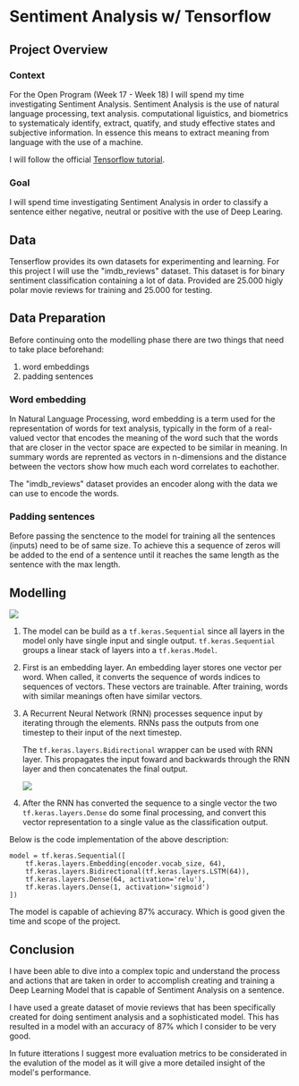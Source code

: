 # Sentiment Analysis w/ Tensorflow

## Project Overview

### Context

For the Open Program (Week 17 - Week 18) I will spend my time investigating Sentiment Analysis. Sentiment Analysis is the use of natural language processing, text analysis. computational liguistics, and biometrics to systematicaly identify, extract, quatify, and study effective states and subjective information. In essence this means to extract meaning from language with the use of a machine.

I will follow the official [Tensorflow tutorial](https://www.tensorflow.org/text/tutorials/text_classification_rnn).

### Goal

I will spend time investigating Sentiment Analysis in order to classify a sentence either negative, neutral or positive with the use of Deep Learing.

## Data

Tenserflow provides its own datasets for experimenting and learning. For this project I will use the "imdb_reviews" dataset. This dataset is for binary sentiment classification containing a lot of data. Provided are 25.000 higly polar movie reviews for training and 25.000 for testing.

## Data Preparation

Before continuing onto the modelling phase there are two things that need to take place beforehand:

1) word embeddings
2) padding sentences

### Word embedding

In Natural Language Processing, word embedding is a term used for the representation of words for text analysis, typically in the form of a real-valued vector that encodes the meaning of the word such that the words that are closer in the vector space are expected to be similar in meaning. In summary words are reprented as vectors in n-dimensions and the distance between the vectors show how much each word correlates to eachother. 

The "imdb_reviews" dataset provides an encoder along with the data we can use to encode the words. 

### Padding sentences

Before passing the senctence to the model for training all the sentences (inputs) need to be of same size. To achieve this a sequence of zeros will be added to the end of a sentence until it reaches the same length as the sentence with the max length.

## Modelling 
![](https://www.tensorflow.org/text/tutorials/images/bidirectional.png)

1) The model can be build as a `tf.keras.Sequential` since all layers in the model only have single input and single output. `tf.keras.Sequential` groups a linear stack of layers into a `tf.keras.Model`.

2) First is an embedding layer. An embedding layer stores one vector per word. When called, it converts the sequence of words indices to sequences of vectors. These vectors are trainable. After training, words with similar meanings often have similar vectors.

3) A Recurrent Neural Network (RNN) processes sequence input by iterating through the elements. RNNs pass the outputs from one timestep to their input of the next timestep.

    The `tf.keras.layers.Bidirectional` wrapper can be used with RNN layer. This propagates the input foward and backwards through the RNN layer and then concatenates the final output.

    ![](https://colah.github.io/posts/2015-08-Understanding-LSTMs/img/RNN-unrolled.png)

4) After the RNN has converted the sequence to a single vector the two `tf.keras.layers.Dense` do some final processing, and convert this vector representation to a single value as the classification output.

Below is the code implementation of the above description:

    model = tf.keras.Sequential([
        tf.keras.layers.Embedding(encoder.vocab_size, 64),
        tf.keras.layers.Bidirectional(tf.keras.layers.LSTM(64)),
        tf.keras.layers.Dense(64, activation='relu'),
        tf.keras.layers.Dense(1, activation='sigmoid')
    ])

The model is capable of achieving 87% accuracy. Which is good given the time and scope of the project.

## Conclusion

I have been able to dive into a complex topic and understand the process and actions that are taken in order to accomplish creating and training a Deep Learning Model that is capable of Sentiment Analysis on a sentence. 

I have used a greate dataset of movie reviews that has been specifically created for doing sentiment analysis and a sophisticated model. This has resulted in a model with an accuracy of 87% which I consider to be very good.

In future itterations I suggest more evaluation metrics to be considerated in the evalution of the model as it will give a more detailed insight of the model's performance. 

